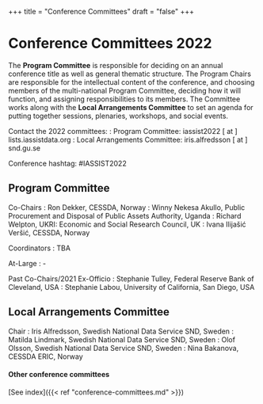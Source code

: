 +++
title = "Conference Committees"
draft = "false"
+++
# Conference Committees 2022

The **Program Committee** is responsible for deciding on an annual conference title as well as general thematic structure. The Program Chairs are responsible for the intellectual content of the conference, and choosing members of the multi-national Program Committee, deciding how it will function, and assigning responsibilities to its members. The Committee works along with the **Local Arrangements Committee** to set an agenda for putting together sessions, plenaries, workshops, and social events.

Contact the 2022 committees:
: Program Committee: iassist2022 [ at ] lists.iassistdata.org
: Local Arrangements Committee: iris.alfredsson [ at ] snd.gu.se

Conference hashtag: #IASSIST2022

## Program Committee

Co-Chairs
: Ron Dekker, CESSDA, Norway
: Winny Nekesa Akullo, Public Procurement and Disposal of Public Assets Authority, Uganda
: Richard Welpton, UKRI: Economic and Social Research Council, UK
: Ivana Ilijašić Veršić, CESSDA, Norway

Coordinators
: TBA

At-Large
: -

Past Co-Chairs/2021 Ex-Officio
: Stephanie Tulley, Federal Reserve Bank of Cleveland, USA
: Stephanie Labou, University of California, San Diego, USA

## Local Arrangements Committee

Chair
: Iris Alfredsson, Swedish National Data Service SND, Sweden
: Matilda Lindmark, Swedish National Data Service SND, Sweden
: Olof Olsson, Swedish National Data Service SND, Sweden
: Nina Bakanova, CESSDA ERIC, Norway

#### Other conference committees

[See index]({{< ref "conference-committees.md" >}})